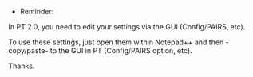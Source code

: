 * Reminder:

In PT 2.0, you need to edit your settings via the GUI (Config/PAIRS, etc). 

To use these settings, just open them within Notepad++ and then -copy/paste- to the GUI in PT (Config/PAIRS option, etc).

Thanks. 